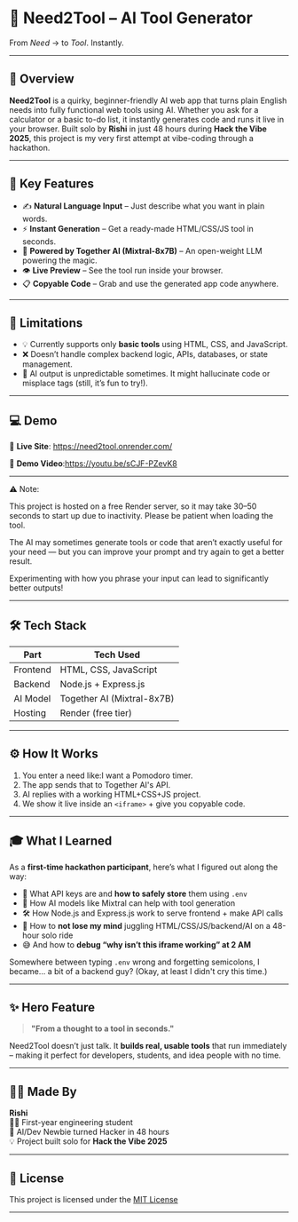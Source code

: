 # 🧠 Need2Tool – AI Tool Generator  
From *Need* → to *Tool*. Instantly.

---

## 🚀 Overview

**Need2Tool** is a quirky, beginner-friendly AI web app that turns plain English needs into fully functional web tools using AI. Whether you ask for a calculator or a basic to-do list, it instantly generates code and runs it live in your browser.
Built solo by **Rishi** in just 48 hours during **Hack the Vibe 2025**, this project is my very first attempt at vibe-coding through a hackathon.

---

## 🎯 Key Features

- ✍️ **Natural Language Input** – Just describe what you want in plain words.
- ⚡ **Instant Generation** – Get a ready-made HTML/CSS/JS tool in seconds.
- 🧠 **Powered by Together AI (Mixtral-8x7B)** – An open-weight LLM powering the magic.
- 👁 **Live Preview** – See the tool run inside your browser.
- 📋 **Copyable Code** – Grab and use the generated app code anywhere.

---

## 🧪 Limitations

- 💡 Currently supports only **basic tools** using HTML, CSS, and JavaScript.
- ❌ Doesn’t handle complex backend logic, APIs, databases, or state management.
- 🤖 AI output is unpredictable sometimes. It might hallucinate code or misplace tags (still, it’s fun to try!).

---

## 💻 Demo

🔗 **Live Site**: https://need2tool.onrender.com/ 

🎥 **Demo Video**:https://youtu.be/sCJF-PZevK8

---

⚠️ Note:

This project is hosted on a free Render server, so it may take 30–50 seconds to start up due to inactivity. Please be patient when loading the tool.

The AI may sometimes generate tools or code that aren’t exactly useful for your need — but you can improve your prompt and try again to get a better result.

Experimenting with how you phrase your input can lead to significantly better outputs!

---

## 🛠 Tech Stack

| Part        | Tech Used                |
|-------------|--------------------------|
| Frontend    | HTML, CSS, JavaScript    |
| Backend     | Node.js + Express.js     |
| AI Model    | Together AI (Mixtral-8x7B) |
| Hosting     | Render (free tier)       |

---

## ⚙️ How It Works

1. You enter a need like:I want a Pomodoro timer.
2. The app sends that to Together AI's API.
3. AI replies with a working HTML+CSS+JS project.
4. We show it live inside an `<iframe>` + give you copyable code.

---

## 🎓 What I Learned

As a **first-time hackathon participant**, here’s what I figured out along the way:

- 🔑 What API keys are and **how to safely store** them using `.env`
- 🧠 How AI models like Mixtral can help with tool generation
- 🛠 How Node.js and Express.js work to serve frontend + make API calls
- 🤯 How to **not lose my mind** juggling HTML/CSS/JS/backend/AI on a 48-hour solo ride
- 😅 And how to **debug “why isn’t this iframe working” at 2 AM**

Somewhere between typing `.env` wrong and forgetting semicolons, I became... a bit of a backend guy? (Okay, at least I didn't cry this time.)

---

## ✨ Hero Feature

> **"From a thought to a tool in seconds."**

Need2Tool doesn’t just talk. It **builds real, usable tools** that run immediately – making it perfect for developers, students, and idea people with no time.

---

## 👨‍💻 Made By

**Rishi**  
🧑‍🎓 First-year engineering student  
🧠 AI/Dev Newbie turned Hacker in 48 hours  
💡 Project built solo for **Hack the Vibe 2025**

---

## 📄 License

This project is licensed under the [MIT License](https://choosealicense.com/licenses/mit/)

---


